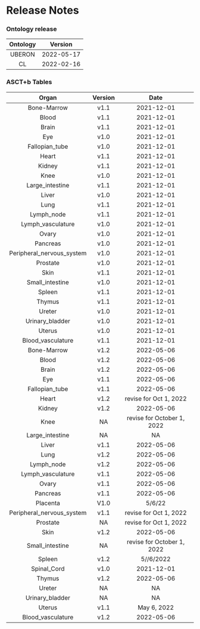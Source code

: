 
Release Notes
=============

### Ontology release

|Ontology|Version|
| :---: | :---: |
|UBERON|2022-05-17|
|CL|2022-02-16|

### ASCT+b Tables

|Organ|Version|Date|
| :---: | :---: | :---: |
|Bone-Marrow|v1.1|2021-12-01|
|Blood|v1.1|2021-12-01|
|Brain|v1.1|2021-12-01|
|Eye|v1.0|2021-12-01|
|Fallopian_tube|v1.0|2021-12-01|
|Heart|v1.1|2021-12-01|
|Kidney|v1.1|2021-12-01|
|Knee|v1.0|2021-12-01|
|Large_intestine|v1.1|2021-12-01|
|Liver|v1.0|2021-12-01|
|Lung|v1.1|2021-12-01|
|Lymph_node|v1.1|2021-12-01|
|Lymph_vasculature|v1.0|2021-12-01|
|Ovary|v1.0|2021-12-01|
|Pancreas|v1.0|2021-12-01|
|Peripheral_nervous_system|v1.0|2021-12-01|
|Prostate|v1.0|2021-12-01|
|Skin|v1.1|2021-12-01|
|Small_intestine|v1.0|2021-12-01|
|Spleen|v1.1|2021-12-01|
|Thymus|v1.1|2021-12-01|
|Ureter|v1.0|2021-12-01|
|Urinary_bladder|v1.0|2021-12-01|
|Uterus|v1.0|2021-12-01|
|Blood_vasculature|v1.1|2021-12-01|
|Bone-Marrow|v1.2|2022-05-06|
|Blood|v1.2|2022-05-06|
|Brain|v1.2|2022-05-06|
|Eye|v1.1|2022-05-06|
|Fallopian_tube|v1.1|2022-05-06|
|Heart|v1.2|revise for Oct 1, 2022|
|Kidney|v1.2|2022-05-06|
|Knee|NA|revise for October 1, 2022|
|Large_intestine|NA|NA|
|Liver|v1.1|2022-05-06|
|Lung|v1.2|2022-05-06|
|Lymph_node|v1.2|2022-05-06|
|Lymph_vasculature|v1.1|2022-05-06|
|Ovary|v1.1|2022-05-06|
|Pancreas|v1.1|2022-05-06|
|Placenta|V1.0|5/6/22|
|Peripheral_nervous_system|v1.1|revise for Oct 1, 2022|
|Prostate|NA|revise for Oct 1, 2022|
|Skin|v1.2|2022-05-06|
|Small_intestine|NA|revise for October 1, 2022|
|Spleen|v1.2|5//6/2022|
|Spinal_Cord|v1.0|2021-12-01|
|Thymus|v1.2|2022-05-06|
|Ureter|NA|NA|
|Urinary_bladder|NA|NA|
|Uterus|v1.1|May 6, 2022|
|Blood_vasculature|v1.2|2022-05-06|
